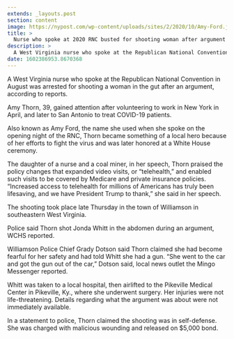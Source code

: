 ```yaml
--- 
extends: _layouts.post 
section: content 
image: https://nypost.com/wp-content/uploads/sites/2/2020/10/Amy-Ford.jpg?quality=90&strip=all&w=1200 
title: > 
  Nurse who spoke at 2020 RNC busted for shooting woman after argument 
description: > 
  A West Virginia nurse who spoke at the Republican National Convention in August was arrested for shooting a woman in the gut after an argument, according to reports.The shooting took place late Thursday in the town of Williamson in southeastern West Virginia.Police said Thorn shot Jonda Whitt in the abdomen during an argument, WCHS reported.Whitt was taken to a local hospital, then airlifted to the Pikeville Medical Center in Pikeville, Ky., where she underwent surgery.In a statement to police, Thorn claimed the shooting was in self-defense. 
date: 1602386953.8670368 
--- 
```

A West Virginia nurse who spoke at the Republican National Convention in August was arrested for shooting a woman in the gut after an argument, according to reports.

Amy Thorn, 39, gained attention after volunteering to work in New York in April, and later to San Antonio to treat COVID-19 patients.

Also known as Amy Ford, the name she used when she spoke on the opening night of the RNC, Thorn became something of a local hero because of her efforts to fight the virus and was later honored at a White House ceremony.

The daughter of a nurse and a coal miner, in her speech, Thorn praised the policy changes that expanded video visits, or “telehealth,” and enabled such visits to be covered by Medicare and private insurance policies. “Increased access to telehealth for millions of Americans has truly been lifesaving, and we have President Trump to thank,” she said in her speech.

The shooting took place late Thursday in the town of Williamson in southeastern West Virginia.

Police said Thorn shot Jonda Whitt in the abdomen during an argument, WCHS reported.

Williamson Police Chief Grady Dotson said Thorn claimed she had become fearful for her safety and had told Whitt she had a gun. “She went to the car and got the gun out of the car,” Dotson said, local news outlet the Mingo Messenger reported.

Whitt was taken to a local hospital, then airlifted to the Pikeville Medical Center in Pikeville, Ky., where she underwent surgery. Her injuries were not life-threatening. Details regarding what the argument was about were not immediately available.

In a statement to police, Thorn claimed the shooting was in self-defense. She was charged with malicious wounding and released on $5,000 bond.